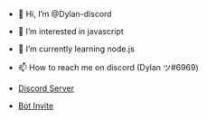 - 👋 Hi, I’m @Dylan-discord
- 👀 I’m interested in javascript
- 🌱 I’m currently learning node.js
- 📫 How to reach me on discord (Dylan ツ#6969)

- [Discord Server](https://discord.gg/Gnz7Fu3AZJ)
- [Bot Invite](https://discord.com/api/oauth2/authorize?client_id=771579220585349191&permissions=8&scope=bot)

<!---
Dylan-discord/Dylan-discord is a ✨ special ✨ repository because its `README.md` (this file) appears on your GitHub profile.
You can click the Preview link to take a look at your changes.
--->
